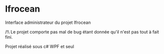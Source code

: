 # Ifrocean
Interface administrateur du projet Ifrocean

/!\ Le projet comporte pas mal de bug étant donnée qu'il n'est pas tout à fait fini.

Projet réalisé sous c# WPF et seul

